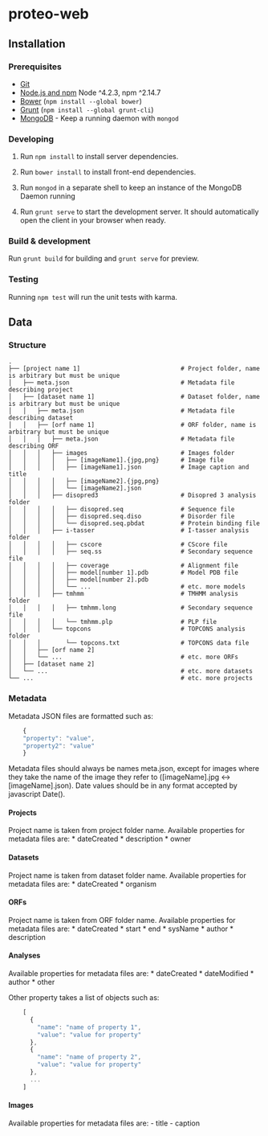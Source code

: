 # proteo-web

## Installation

### Prerequisites

- [Git](https://git-scm.com/)
- [Node.js and npm](nodejs.org) Node ^4.2.3, npm ^2.14.7
- [Bower](bower.io) (`npm install --global bower`)
- [Grunt](http://gruntjs.com/) (`npm install --global grunt-cli`)
- [MongoDB](https://www.mongodb.org/) - Keep a running daemon with `mongod`

### Developing

1. Run `npm install` to install server dependencies.

2. Run `bower install` to install front-end dependencies.

3. Run `mongod` in a separate shell to keep an instance of the MongoDB Daemon running

4. Run `grunt serve` to start the development server. It should automatically open the client in your browser when ready.

### Build & development

Run `grunt build` for building and `grunt serve` for preview.

### Testing

Running `npm test` will run the unit tests with karma.

## Data

### Structure

    .
    ├── [project name 1]                            # Project folder, name is arbitrary but must be unique
    │   ├── meta.json                               # Metadata file describing project
    │   ├── [dataset name 1]                        # Dataset folder, name is arbitrary but must be unique
    │   │   ├── meta.json                           # Metadata file describing dataset
    │   │   ├── [orf name 1]                        # ORF folder, name is arbitrary but must be unique
    │   │   │   ├── meta.json                       # Metadata file describing ORF
    │   │   │   ├── images                          # Images folder
    │   │   │   │   ├── [imageName1].{jpg,png}      # Image file
    │   │   │   │   ├── [imageName1].json           # Image caption and title
    │   │   │   │   ├── [imageName2].{jpg,png}      
    │   │   │   │   └── [imageName2].json           
    │   │   │   ├── disopred3                       # Disopred 3 analysis folder
    │   │   │   │   ├── disopred.seq                # Sequence file
    │   │   │   │   ├── disopred.seq.diso           # Disorder file
    │   │   │   │   └── disopred.seq.pbdat          # Protein binding file
    │   │   │   ├── i-tasser                        # I-tasser analysis folder  
    │   │   │   │   ├── cscore                      # CScore file
    │   │   │   │   ├── seq.ss                      # Secondary sequence file
    │   │   │   │   ├── coverage                    # Alignment file
    │   │   │   │   ├── model[number 1].pdb         # Model PDB file
    │   │   │   │   ├── model[number 2].pdb         
    │   │   │   │   └── ...                         # etc. more models
    │   │   │   ├── tmhmm                           # TMHMM analysis folder  
    │   │   │   │   ├── tmhmm.long                  # Secondary sequence file
    │   │   │   │   └── tmhmm.plp                   # PLP file
    │   │   │   └── topcons                         # TOPCONS analysis folder  
    │   │   │       └── topcons.txt                 # TOPCONS data file
    │   │   ├── [orf name 2]        
    │   │   └── ...                                 # etc. more ORFs
    │   ├── [dataset name 2]
    │   └── ...                                     # etc. more datasets
    └── ...                                         # etc. more projects

### Metadata
Metadata JSON files are formatted such as:
```javascript
    {
    "property": "value",
    "property2": "value"
    }
```
Metadata files should always be names meta.json, except for images where they take the name of the image they refer to ([imageName].jpg <-> [imageName].json).
Date values should be in any format accepted by javascript Date().

#### Projects

  Project name is taken from project folder name.
  Available properties for metadata files are:
    * dateCreated
    * description
    * owner

#### Datasets

  Project name is taken from dataset folder name.
  Available properties for metadata files are:
    * dateCreated
    * organism

#### ORFs

  Project name is taken from ORF folder name.
  Available properties for metadata files are:
    * dateCreated
    * start
    * end
    * sysName
    * author
    * description


#### Analyses

  Available properties for metadata files are:
    * dateCreated
    * dateModified
    * author
    * other

  Other property takes a list of objects such as:
```javascript
    [
      {
        "name": "name of property 1",
        "value": "value for property"
      },
      {
        "name": "name of property 2",
        "value": "value for property"
      },
      ...
    ]
```

#### Images

  Available properties for metadata files are:
    - title
    - caption
